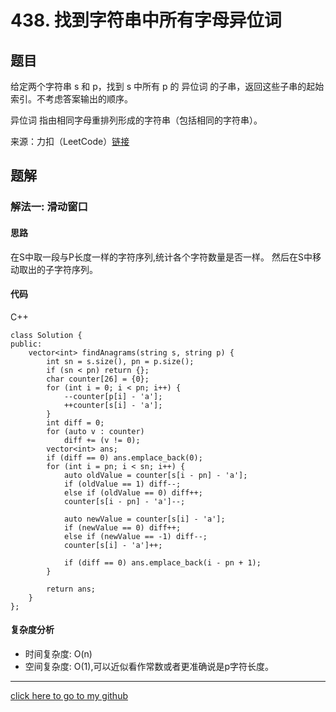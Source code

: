 # 438. 找到字符串中所有字母异位词

## 题目
给定两个字符串 s 和 p，找到 s 中所有 p 的 异位词 的子串，返回这些子串的起始索引。不考虑答案输出的顺序。

异位词 指由相同字母重排列形成的字符串（包括相同的字符串）。

来源：力扣（LeetCode）[链接](https://leetcode.cn/problems/find-all-anagrams-in-a-string)

## 题解
### 解法一: 滑动窗口
#### 思路
在S中取一段与P长度一样的字符序列,统计各个字符数量是否一样。
然后在S中移动取出的子字符序列。

#### 代码
C++
```
class Solution {
public:
    vector<int> findAnagrams(string s, string p) {
        int sn = s.size(), pn = p.size();
        if (sn < pn) return {};
        char counter[26] = {0};
        for (int i = 0; i < pn; i++) {
            --counter[p[i] - 'a'];
            ++counter[s[i] - 'a'];
        }
        int diff = 0;
        for (auto v : counter)
            diff += (v != 0);
        vector<int> ans;
        if (diff == 0) ans.emplace_back(0);
        for (int i = pn; i < sn; i++) {
            auto oldValue = counter[s[i - pn] - 'a'];
            if (oldValue == 1) diff--;
            else if (oldValue == 0) diff++;
            counter[s[i - pn] - 'a']--;

            auto newValue = counter[s[i] - 'a'];
            if (newValue == 0) diff++;
            else if (newValue == -1) diff--;
            counter[s[i] - 'a']++;

            if (diff == 0) ans.emplace_back(i - pn + 1);
        }

        return ans;
    }
};
```

#### 复杂度分析
* 时间复杂度: O(n)
* 空间复杂度: O(1),可以近似看作常数或者更准确说是p字符长度。

---

[click here to go to my github](https://github.com/YouAreSoQt/note/tree/master/%E6%AF%8F%E6%97%A5%E4%B8%80%E9%A2%98%E9%A2%84%E9%98%B2%E7%97%B4%E5%91%86)